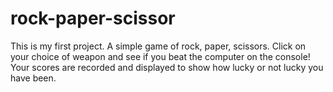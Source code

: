 # rock-paper-scissor
This is my first project. A simple game of rock, paper, scissors. 
Click on your choice of weapon and see if you beat the computer on the console!
Your scores are recorded and displayed to show how lucky or not lucky you have been.
